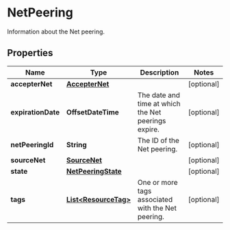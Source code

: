 

# NetPeering

Information about the Net peering.

## Properties

| Name | Type | Description | Notes |
|------------ | ------------- | ------------- | -------------|
|**accepterNet** | [**AccepterNet**](AccepterNet.md) |  |  [optional] |
|**expirationDate** | **OffsetDateTime** | The date and time at which the Net peerings expire. |  [optional] |
|**netPeeringId** | **String** | The ID of the Net peering. |  [optional] |
|**sourceNet** | [**SourceNet**](SourceNet.md) |  |  [optional] |
|**state** | [**NetPeeringState**](NetPeeringState.md) |  |  [optional] |
|**tags** | [**List&lt;ResourceTag&gt;**](ResourceTag.md) | One or more tags associated with the Net peering. |  [optional] |



